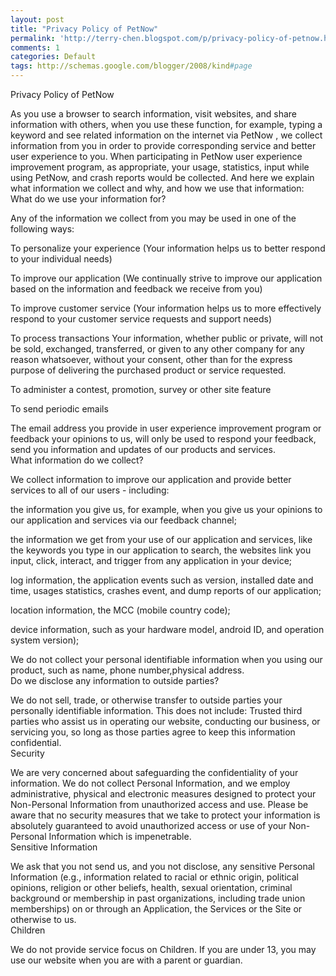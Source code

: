 ```yaml
---
layout: post
title: "Privacy Policy of PetNow"
permalink: 'http://terry-chen.blogspot.com/p/privacy-policy-of-petnow.html'
comments: 1
categories: Default
tags: http://schemas.google.com/blogger/2008/kind#page
---
```

Privacy Policy of PetNow  
  
As you use a browser to search information, visit websites, and share information with others, when you use these function, for example, typing a keyword and see related information on the internet via PetNow , we collect information from you in order to provide corresponding service and better user experience to you. When participating in PetNow user experience improvement program, as appropriate, your usage, statistics, input while using PetNow, and crash reports would be collected. And here we explain what information we collect and why, and how we use that information:  
What do we use your information for?  
  
Any of the information we collect from you may be used in one of the following ways:  
  
To personalize your experience (Your information helps us to better respond to your individual needs)  
  
To improve our application (We continually strive to improve our application based on the information and feedback we receive from you)  
  
To improve customer service (Your information helps us to more effectively respond to your customer service requests and support needs)  
  
To process transactions Your information, whether public or private, will not be sold, exchanged, transferred, or given to any other company for any reason whatsoever, without your consent, other than for the express purpose of delivering the purchased product or service requested.  
  
To administer a contest, promotion, survey or other site feature  
  
To send periodic emails  
  
The email address you provide in user experience improvement program or feedback your opinions to us, will only be used to respond your feedback, send you information and updates of our products and services.  
What information do we collect?  
  
We collect information to improve our application and provide better services to all of our users - including:  
  
the information you give us, for example, when you give us your opinions to our application and services via our feedback channel;  
  
the information we get from your use of our application and services, like the keywords you type in our application to search, the websites link you input, click, interact, and trigger from any application in your device;  
  
log information, the application events such as version, installed date and time, usages statistics, crashes event, and dump reports of our application;  
  
location information, the MCC (mobile country code);  
  
device information, such as your hardware model, android ID, and operation system version);  
  
We do not collect your personal identifiable information when you using our product, such as name, phone number,physical address.  
Do we disclose any information to outside parties?  
  
We do not sell, trade, or otherwise transfer to outside parties your personally identifiable information. This does not include: Trusted third parties who assist us in operating our website, conducting our business, or servicing you, so long as those parties agree to keep this information confidential.  
Security  
  
We are very concerned about safeguarding the confidentiality of your information. We do not collect Personal Information, and we employ administrative, physical and electronic measures designed to protect your Non-Personal Information from unauthorized access and use. Please be aware that no security measures that we take to protect your information is absolutely guaranteed to avoid unauthorized access or use of your Non-Personal Information which is impenetrable.  
Sensitive Information  
  
We ask that you not send us, and you not disclose, any sensitive Personal Information (e.g., information related to racial or ethnic origin, political opinions, religion or other beliefs, health, sexual orientation, criminal background or membership in past organizations, including trade union memberships) on or through an Application, the Services or the Site or otherwise to us.  
Children  
  
We do not provide service focus on Children. If you are under 13, you may use our website when you are with a parent or guardian.